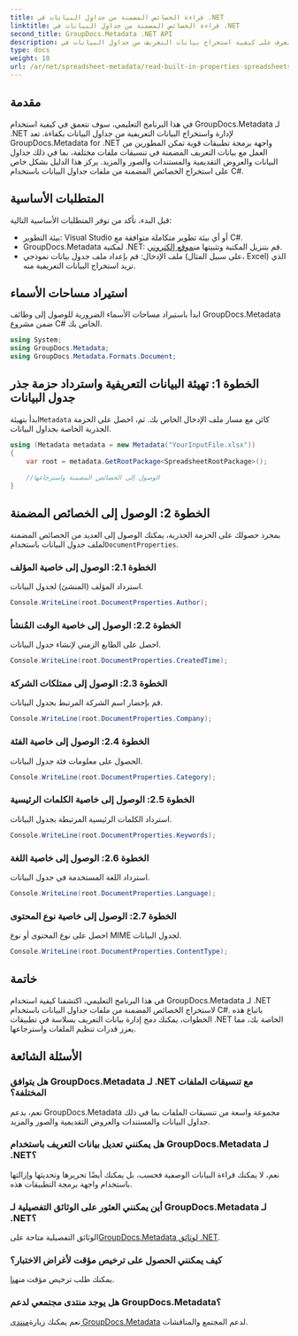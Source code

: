 ```yaml
---
title: قراءة الخصائص المضمنة من جداول البيانات في .NET
linktitle: قراءة الخصائص المضمنة من جداول البيانات في .NET
second_title: GroupDocs.Metadata .NET API
description: تعرف على كيفية استخراج بيانات التعريف من جداول البيانات في .NET باستخدام GroupDocs.Metadata، مما يعزز إدارة المستندات وتنظيمها في تطبيقاتك.
type: docs
weight: 10
url: /ar/net/spreadsheet-metadata/read-built-in-properties-spreadsheets/
---
```

## مقدمة
في هذا البرنامج التعليمي، سوف نتعمق في كيفية استخدام GroupDocs.Metadata لـ .NET لإدارة واستخراج البيانات التعريفية من جداول البيانات بكفاءة. تعد GroupDocs.Metadata for .NET واجهة برمجة تطبيقات قوية تمكن المطورين من العمل مع بيانات التعريف المضمنة في تنسيقات ملفات مختلفة، بما في ذلك جداول البيانات والعروض التقديمية والمستندات والصور والمزيد. يركز هذا الدليل بشكل خاص على استخراج الخصائص المضمنة من ملفات جداول البيانات باستخدام C#.
## المتطلبات الأساسية
قبل البدء، تأكد من توفر المتطلبات الأساسية التالية:
- بيئة التطوير: Visual Studio أو أي بيئة تطوير متكاملة متوافقة مع C#.
-  GroupDocs.Metadata لمكتبة .NET: قم بتنزيل المكتبة وتثبيتها من[موقع إلكتروني](https://releases.groupdocs.com/metadata/net/).
- ملف الإدخال: قم بإعداد ملف جدول بيانات نموذجي (على سبيل المثال، Excel) الذي تريد استخراج البيانات التعريفية منه.

## استيراد مساحات الأسماء
ابدأ باستيراد مساحات الأسماء الضرورية للوصول إلى وظائف GroupDocs.Metadata ضمن مشروع C# الخاص بك.
```csharp
using System;
using GroupDocs.Metadata;
using GroupDocs.Metadata.Formats.Document;
```
## الخطوة 1: تهيئة البيانات التعريفية واسترداد حزمة جذر جدول البيانات
 ابدأ بتهيئة`Metadata` كائن مع مسار ملف الإدخال الخاص بك. ثم، احصل على الحزمة الجذرية الخاصة بجداول البيانات.
```csharp
using (Metadata metadata = new Metadata("YourInputFile.xlsx"))
{
    var root = metadata.GetRootPackage<SpreadsheetRootPackage>();
    
    //الوصول إلى الخصائص المضمنة واسترجاعها
}
```
## الخطوة 2: الوصول إلى الخصائص المضمنة
 بمجرد حصولك على الحزمة الجذرية، يمكنك الوصول إلى العديد من الخصائص المضمنة لملف جدول البيانات باستخدام`DocumentProperties`.
### الخطوة 2.1: الوصول إلى خاصية المؤلف
استرداد المؤلف (المنشئ) لجدول البيانات.
```csharp
Console.WriteLine(root.DocumentProperties.Author);
```
### الخطوة 2.2: الوصول إلى خاصية الوقت المُنشأ
احصل على الطابع الزمني لإنشاء جدول البيانات.
```csharp
Console.WriteLine(root.DocumentProperties.CreatedTime);
```
### الخطوة 2.3: الوصول إلى ممتلكات الشركة
قم بإحضار اسم الشركة المرتبط بجدول البيانات.
```csharp
Console.WriteLine(root.DocumentProperties.Company);
```
### الخطوة 2.4: الوصول إلى خاصية الفئة
الحصول على معلومات فئة جدول البيانات.
```csharp
Console.WriteLine(root.DocumentProperties.Category);
```
### الخطوة 2.5: الوصول إلى خاصية الكلمات الرئيسية
استرداد الكلمات الرئيسية المرتبطة بجدول البيانات.
```csharp
Console.WriteLine(root.DocumentProperties.Keywords);
```
### الخطوة 2.6: الوصول إلى خاصية اللغة
استرداد اللغة المستخدمة في جدول البيانات.
```csharp
Console.WriteLine(root.DocumentProperties.Language);
```
### الخطوة 2.7: الوصول إلى خاصية نوع المحتوى
احصل على نوع المحتوى أو نوع MIME لجدول البيانات.
```csharp
Console.WriteLine(root.DocumentProperties.ContentType);
```

## خاتمة
في هذا البرنامج التعليمي، اكتشفنا كيفية استخدام GroupDocs.Metadata لـ .NET لاستخراج الخصائص المضمنة من ملفات جداول البيانات باستخدام C#. باتباع هذه الخطوات، يمكنك دمج إدارة بيانات التعريف بسلاسة في تطبيقات .NET الخاصة بك، مما يعزز قدرات تنظيم الملفات واسترجاعها.

## الأسئلة الشائعة
### هل يتوافق GroupDocs.Metadata لـ .NET مع تنسيقات الملفات المختلفة؟
نعم، يدعم GroupDocs.Metadata مجموعة واسعة من تنسيقات الملفات بما في ذلك جداول البيانات والمستندات والعروض التقديمية والصور والمزيد.
### هل يمكنني تعديل بيانات التعريف باستخدام GroupDocs.Metadata لـ .NET؟
نعم، لا يمكنك قراءة البيانات الوصفية فحسب، بل يمكنك أيضًا تحريرها وتحديثها وإزالتها باستخدام واجهة برمجة التطبيقات هذه.
### أين يمكنني العثور على الوثائق التفصيلية لـ GroupDocs.Metadata لـ .NET؟
 الوثائق التفصيلية متاحة على[GroupDocs.Metadata لوثائق .NET](https://reference.groupdocs.com/metadata/net/).
### كيف يمكنني الحصول على ترخيص مؤقت لأغراض الاختبار؟
 يمكنك طلب ترخيص مؤقت من[هنا](https://purchase.groupdocs.com/temporary-license/).
### هل يوجد منتدى مجتمعي لدعم GroupDocs.Metadata؟
 نعم يمكنك زيارة[منتدى GroupDocs.Metadata](https://forum.groupdocs.com/c/metadata/14) لدعم المجتمع والمناقشات.